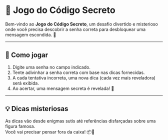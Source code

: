 # 🔐 Jogo do Código Secreto

Bem-vindo ao **Jogo do Código Secreto**, um desafio divertido e misterioso onde você precisa descobrir a senha correta para desbloquear uma mensagem escondida. 👀

---

## 🧩 Como jogar

1. Digite uma senha no campo indicado.
2. Tente adivinhar a senha correta com base nas dicas fornecidas.
3. A cada tentativa incorreta, uma nova dica (cada vez mais reveladora) será exibida.
4. Ao acertar, uma mensagem secreta é revelada! 🥳

---

## 💡 Dicas misteriosas

As dicas vão desde enigmas sutis até referências disfarçadas sobre uma figura famosa.  
Você vai precisar pensar fora da caixa! 📦🧠
